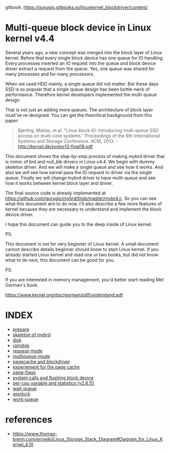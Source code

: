 gitbook: https://gurugio.gitbooks.io/linuxkernel_blockdriver/content/

# Multi-queue block device in Linux kernel v4.4

Several years ago, a new concept was merged into the block layer of Linux kernel. Before that every single block device has one queue for IO handling. Every processes inserted an IO request into the queue and block device driver extract a request from the queue. Yes, one queue was shared for many processes and for many processors.

When we used HDD mainly, a single queue did not matter. But these days SSD is so popular that a single queue design has been bottle-neck of performance. Therefore kernel developers implemented the multi-queue design.

That is not just an adding more queues. The architecture of block layer must've re-designed. You can get the theoritical background from this paper: 

> Bjørling, Matias, et al. "Linux block IO: Introducing multi-queue SSD access on multi-core systems." Proceedings of the 6th International Systems and Storage Conference. ACM, 2013. - http://kernel.dk/systor13-final18.pdf

This document shows the step-by-step process of making mybrd driver that is mimic of brd and null_blk drivers in Linux v4.4. We begin with dummy skeleton driver. And we will make a single queue and see how it works. And also we will see how kernel pass the IO request to driver via the single queue. Finally we will change mybrd driver to have multi-queue and see how it works between kernel block layer and driver.

The final source code is already implemented at https://github.com/gurugio/mybrd/blob/master/mybrd.c. So you can see what this document aim to do now. I'll also describe a few more features of kernel because they are necessary to understand and implement the block device driver.

I hope this document can guide you to the deep inside of Linux kernel.


PS.

This document is not for very beginner of Linux kernel. A small document cannot describe details beginner should know to start Linux kernel. If you already started Linux kernel and read one or two books, but did not know what to do next, this document can be good for you.

PS.

If you are interested in memory management, you'd better start reading Mel Gorman's book.

https://www.kernel.org/doc/gorman/pdf/understand.pdf


# INDEX

* [prepare](environment.md)
* [skeleton of mybrd](mybrd_skeleton.md)
* [disk](create_disk.md)
* [ramdisk](create_ramdisk.md)
* [request-mode](request-mode.md)
* [multiqueue-mode](multiqueue-mode.md)
* [pagecache and blockdriver](pagecacheand_blockdriver.md)
* [experiement for the page cache](pagecache_ex.md)
* [page-flags](page-flags.md)
* [system calls and flushing block device](systemcall_flushblock.md)
* [per-cpu variable and statistics (v2.6.11)](per-cpu_statistics.md)
* [wait-queue](wait-queue.md)
* [spinlock](spinlock.md)
* [work-queue](work-queue.md)


# references

* https://www.thomas-krenn.com/en/wiki/Linux_Storage_Stack_Diagram#Diagram_for_Linux_Kernel_4.10
